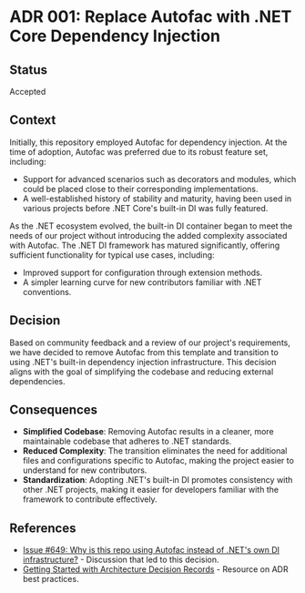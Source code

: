 # ADR 001: Replace Autofac with .NET Core Dependency Injection

## Status

Accepted

## Context

Initially, this repository employed Autofac for dependency injection. At the time of adoption, Autofac was preferred due to its robust
feature set, including:

- Support for advanced scenarios such as decorators and modules, which could be placed close to their corresponding implementations.
- A well-established history of stability and maturity, having been used in various projects before .NET Core's built-in DI was fully
  featured.

As the .NET ecosystem evolved, the built-in DI container began to meet the needs of our project without introducing the added complexity
associated with Autofac. The .NET DI framework has matured significantly, offering sufficient functionality for typical use cases,
including:

- Improved support for configuration through extension methods.
- A simpler learning curve for new contributors familiar with .NET conventions.

## Decision

Based on community feedback and a review of our project's requirements, we have decided to remove Autofac from this template and transition
to using .NET's built-in dependency injection infrastructure. This decision aligns with the goal of simplifying the codebase and reducing
external dependencies.

## Consequences

- **Simplified Codebase**: Removing Autofac results in a cleaner, more maintainable codebase that adheres to .NET standards.
- **Reduced Complexity**: The transition eliminates the need for additional files and configurations specific to Autofac, making the project
  easier to understand for new contributors.
- **Standardization**: Adopting .NET's built-in DI promotes consistency with other .NET projects, making it easier for developers familiar
  with the framework to contribute effectively.

## References

- [Issue #649: Why is this repo using Autofac instead of .NET's own DI infrastructure?](https://github.com/ardalis/CleanArchitecture/issues/649) -
  Discussion that led to this decision.
- [Getting Started with Architecture Decision Records](https://ardalis.com/getting-started-with-architecture-decision-records/) - Resource
  on ADR best practices.
